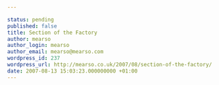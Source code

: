 ```yaml
---

status: pending
published: false
title: Section of the Factory
author: mearso
author_login: mearso
author_email: mearso@mearso.com
wordpress_id: 237
wordpress_url: http://mearso.co.uk/2007/08/section-of-the-factory/
date: 2007-08-13 15:03:23.000000000 +01:00
---
```


